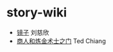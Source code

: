 # story-wiki

+ [镜子](./story-wiki/liucixin-jingzi.sw) 刘慈欣
+ [商人和炼金术士之门](./story-wiki/the_merchant_and_the_alchemist's_gate.md) Ted Chiang

